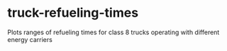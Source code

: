 # truck-refueling-times
Plots ranges of refueling times for class 8 trucks operating with different energy carriers
